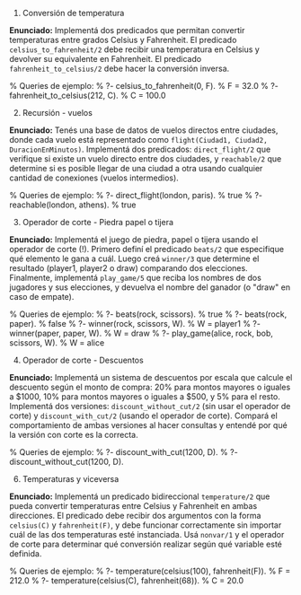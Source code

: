 1. Conversión de temperatura

**Enunciado:** Implementá dos predicados que permitan convertir temperaturas entre grados Celsius y Fahrenheit. El predicado `celsius_to_fahrenheit/2` debe recibir una temperatura en Celsius y devolver su equivalente en Fahrenheit. El predicado `fahrenheit_to_celsius/2` debe hacer la conversión inversa.

% Queries de ejemplo:
% ?- celsius_to_fahrenheit(0, F). % F = 32.0
% ?- fahrenheit_to_celsius(212, C). % C = 100.0

2. Recursión - vuelos

**Enunciado:** Tenés una base de datos de vuelos directos entre ciudades, donde cada vuelo está representado como `flight(Ciudad1, Ciudad2, DuracionEnMinutos)`. Implementá dos predicados: `direct_flight/2` que verifique si existe un vuelo directo entre dos ciudades, y `reachable/2` que determine si es posible llegar de una ciudad a otra usando cualquier cantidad de conexiones (vuelos intermedios).

% Queries de ejemplo:
% ?- direct_flight(london, paris). % true
% ?- reachable(london, athens). % true

3. Operador de corte - Piedra papel o tijera

**Enunciado:** Implementá el juego de piedra, papel o tijera usando el operador de corte (!). Primero definí el predicado `beats/2` que especifique qué elemento le gana a cuál. Luego creá `winner/3` que determine el resultado (player1, player2 o draw) comparando dos elecciones. Finalmente, implementá `play_game/5` que reciba los nombres de dos jugadores y sus elecciones, y devuelva el nombre del ganador (o "draw" en caso de empate).

% Queries de ejemplo:
% ?- beats(rock, scissors). % true
% ?- beats(rock, paper). % false
% ?- winner(rock, scissors, W). % W = player1
% ?- winner(paper, paper, W). % W = draw
% ?- play_game(alice, rock, bob, scissors, W). % W = alice

4. Operador de corte - Descuentos

**Enunciado:** Implementá un sistema de descuentos por escala que calcule el descuento según el monto de compra: 20% para montos mayores o iguales a $1000, 10% para montos mayores o iguales a $500, y 5% para el resto. Implementá dos versiones: `discount_without_cut/2` (sin usar el operador de corte) y `discount_with_cut/2` (usando el operador de corte). Compará el comportamiento de ambas versiones al hacer consultas y entendé por qué la versión con corte es la correcta.

% Queries de ejemplo:
% ?- discount_with_cut(1200, D).
% ?- discount_without_cut(1200, D).

6. Temperaturas y viceversa

**Enunciado:** Implementá un predicado bidireccional `temperature/2` que pueda convertir temperaturas entre Celsius y Fahrenheit en ambas direcciones. El predicado debe recibir dos argumentos con la forma `celsius(C)` y `fahrenheit(F)`, y debe funcionar correctamente sin importar cuál de las dos temperaturas esté instanciada. Usá `nonvar/1` y el operador de corte para determinar qué conversión realizar según qué variable esté definida.

% Queries de ejemplo:
% ?- temperature(celsius(100), fahrenheit(F)). % F = 212.0
% ?- temperature(celsius(C), fahrenheit(68)). % C = 20.0
